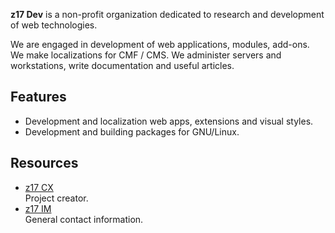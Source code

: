 **z17 Dev** is a non-profit organization dedicated to research and development of web technologies.

We are engaged in development of web applications, modules, add-ons. We make localizations for CMF / CMS. We administer servers and workstations, write documentation and useful articles.

## Features

- Development and localization web apps, extensions and visual styles.
- Development and building packages for GNU/Linux.

## Resources

- [z17 CX](https://z17.cx)  
  Project creator.
- [z17 IM](https://z17.im)  
  General contact information.
